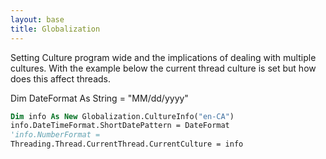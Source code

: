 ```yaml
---
layout: base
title: Globalization
---
```


Setting Culture program wide and the implications of dealing with multiple cultures.  With the example below the current thread culture is set but how does this affect threads.

Dim DateFormat As String = "MM/dd/yyyy"

```vb
Dim info As New Globalization.CultureInfo("en-CA")
info.DateTimeFormat.ShortDatePattern = DateFormat
'info.NumberFormat =
Threading.Thread.CurrentThread.CurrentCulture = info
```